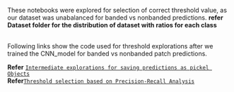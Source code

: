 These notebooks were explored for selection of correct threshold value, as our dataset was unabalanced for banded vs nonbanded predictions.
**refer Dataset folder for the distribution of dataset with ratios for each class**

<br>
Following links show the code used for threshold explorations after we trained the CNN_model for banded vs nonbanded patch predictions.

**Refer** [`Intermediate explorations for saving predictions as pickel Objects`](Saving_Predictions_as_pickle_objects.ipynb) <br>
**Refer**[`Threshold selection based on Precision-Recall Analysis`](Threshold_Analysis.ipynb)

